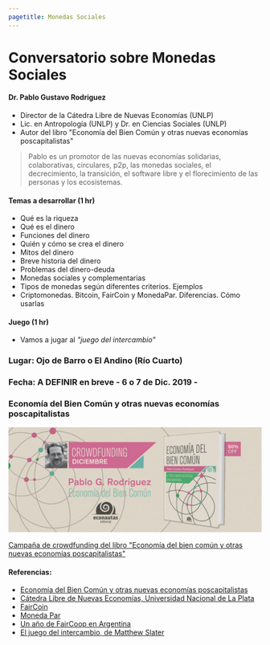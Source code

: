 ```yaml
---
pagetitle: Monedas Sociales
---
```


# Conversatorio sobre Monedas Sociales

#### Dr. Pablo Gustavo Rodriguez
- Director de la Cátedra Libre de Nuevas Economías (UNLP)
- Lic. en Antropología (UNLP) y Dr. en Ciencias Sociales (UNLP)
- Autor del libro "Economía del Bien Común y otras nuevas economías poscapitalistas"

> Pablo es un promotor de las nuevas economías solidarias, colaborativas, circulares, p2p, las monedas sociales, el decrecimiento, la transición, el software libre y el florecimiento de las personas y los ecosistemas.

#### Temas a desarrollar (1 hr)

* Qué es la riqueza
* Qué es el dinero
* Funciones del dinero
* Quién y cómo se crea el dinero
* Mitos del dinero
* Breve historia del dinero
* Problemas del dinero-deuda
* Monedas sociales y complementarias
* Tipos de monedas según diferentes criterios. Ejemplos
* Criptomonedas. Bitcoin, FairCoin y MonedaPar. Diferencias. Cómo usarlas

#### Juego (1 hr)

* Vamos a jugar al *"juego del intercambio"*

### Lugar: Ojo de Barro o El Andino (Río Cuarto)
### Fecha: A DEFINIR en breve - 6 o 7 de Dic. 2019 -

### Economía del Bien Común y otras nuevas economías poscapitalistas

![](img/libro.jpg)

[Campaña de crowdfunding del libro "Economía del bien común y otras nuevas economías poscapitalistas"](https://econautaseditorial.com/productos/economia-del-bien-comun/)

#### Referencias:

- [Economía del Bien Común y otras nuevas economías poscapitalistas](https://econautaseditorial.com/productos/economia-del-bien-comun/)
- [Cátedra Libre de Nuevas Economías, Universidad Nacional de La Plata](https://clineunlp.wordpress.com)
- [FairCoin](https://fair-coin.org/es)
- [Moneda Par](https://www.monedapar.com.ar)
- [Un año de FairCoop en Argentina](https://clineunlp.wordpress.com/2019/01/02/un-ano-de-faircoop-en-argentina/)
- [El juego del intercambio, de Matthew Slater](https://gopacifia.org/el-juego-del-intercambio/)
